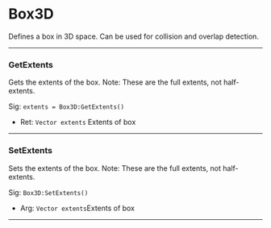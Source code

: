 # Box3D

Defines a box in 3D space. Can be used for collision and overlap detection.

---
### GetExtents
Gets the extents of the box. Note: These are the full extents, not half-extents.

Sig: `extents = Box3D:GetExtents()`
 - Ret: `Vector extents` Extents of box
---
### SetExtents
Sets the extents of the box. Note: These are the full extents, not half-extents.

Sig: `Box3D:SetExtents()`
 - Arg: `Vector extents`Extents of box
---